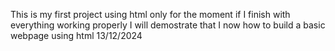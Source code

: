 This is my first project using html only for the moment if I finish with everything working properly I will demostrate that I now how to build a basic webpage using html 13/12/2024